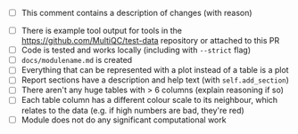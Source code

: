 <!--
Many thanks to contributing to MultiQC!
Please fill in the appropriate checklist below (delete whatever is not relevant).
-->

- [ ] This comment contains a description of changes (with reason)

<!-- If this PR is for a NEW module - delete if not -->

- [ ] There is example tool output for tools in the <https://github.com/MultiQC/test-data> repository or attached to this PR
- [ ] Code is tested and works locally (including with `--strict` flag)
- [ ] `docs/modulename.md` is created
- [ ] Everything that can be represented with a plot instead of a table is a plot
- [ ] Report sections have a description and help text (with `self.add_section`)
- [ ] There aren't any huge tables with > 6 columns (explain reasoning if so)
- [ ] Each table column has a different colour scale to its neighbour, which relates to the data (e.g. if high numbers are bad, they're red)
- [ ] Module does not do any significant computational work

